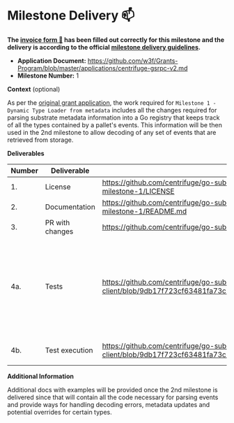 # Milestone Delivery :mailbox:

**The [invoice form :pencil:](https://docs.google.com/forms/d/e/1FAIpQLSfmNYaoCgrxyhzgoKQ0ynQvnNRoTmgApz9NrMp-hd8mhIiO0A/viewform) has been filled out correctly for this milestone and the delivery is according to the official [milestone delivery guidelines](https://github.com/w3f/Grants-Program/blob/master/docs/Support%20Docs/milestone-deliverables-guidelines.md).**

* **Application Document:** https://github.com/w3f/Grants-Program/blob/master/applications/centrifuge-gsrpc-v2.md
* **Milestone Number:** 1

**Context** (optional)

As per the [original grant application](https://github.com/w3f/Grants-Program/pull/1281/files), the work required for `Milestone 1 - Dynamic Type Loader from metadata` includes
all the changes required for parsing substrate metadata information into a Go registry that keeps track of all the types contained by a pallet's events.
This information will be then used in the 2nd milestone to allow decoding of any set of events that are retrieved from storage.

**Deliverables**

| Number | Deliverable     | Link | Notes                                                                                        |
|--------|-----------------|---|----------------------------------------------------------------------------------------------|
| 1.     | License         | https://github.com/centrifuge/go-substrate-rpc-client/blob/events-parsing-v2-milestone-1/LICENSE | Apache License v2                                                                            | 
| 2.     | Documentation   | https://github.com/centrifuge/go-substrate-rpc-client/blob/events-parsing-v2-milestone-1/README.md  | -                                                                                            |
| 3.     | PR with changes | https://github.com/centrifuge/go-substrate-rpc-client/pull/327  | -                                                                                            |
| 4a.    | Tests           | https://github.com/centrifuge/go-substrate-rpc-client/blob/9db17f723cf63481fa73c7f9b0916cbd7c0b3eea/events/registry_test.go  | Tested using metadata information from - Centrifuge, Acala, Moonbeam, Polkadot and Statemint |
| 4b.    | Test execution  | https://github.com/centrifuge/go-substrate-rpc-client/blob/9db17f723cf63481fa73c7f9b0916cbd7c0b3eea/Makefile#L49  | Done in Docker image.                                                                        |

**Additional Information**

Additional docs with examples will be provided once the 2nd milestone is delivered since that will contain all the code necessary
for parsing events and provide ways for handling decoding errors, metadata updates and potential overrides for certain types.